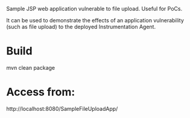 Sample JSP web application vulnerable to file upload. Useful for PoCs.

It can be used to demonstrate the effects of an application vulnerability (such as file upload) to the deployed Instrumentation Agent.

# Build

mvn clean package

# Access from:

http://localhost:8080/SampleFileUploadApp/
